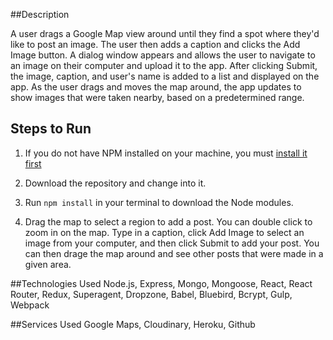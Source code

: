 ##Description

A user drags a Google Map view around until they find a spot where they'd like to post an image. The user then adds a caption and clicks the Add Image button. A dialog window appears and allows the user to navigate to an image on their computer and upload it to the app. After clicking Submit, the image, caption, and user's name is added to a list and displayed on the app. As the user drags and moves the map around, the app updates to show images that were taken nearby, based on a predetermined range.

## Steps to Run

1. If you do not have NPM installed on your machine, you must [install it first](https://docs.npmjs.com/cli/install)

2. Download the repository and change into it.

3. Run `npm install` in your terminal to download the Node modules.

4. Drag the map to select a region to add a post. You can double click to zoom in on the map. Type in a caption, click Add Image to select an image from your computer, and then click Submit to add your post. You can then drage the map around and see other posts that were made in a given area.

##Technologies Used 
Node.js, Express, Mongo, Mongoose, React, React Router, Redux, Superagent, Dropzone, Babel, Bluebird, Bcrypt, Gulp, Webpack 

##Services Used 
Google Maps, Cloudinary, Heroku, Github
